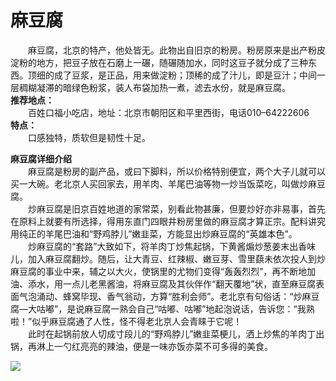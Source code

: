 # 麻豆腐  

&emsp;&emsp;麻豆腐，北京的特产，他处皆无。此物出自旧京的粉房。粉房原来是出产粉皮淀粉的地方，把豆子放在石磨上一碾，随碾随加水，同时这豆子就分成了三种东西。顶细的成了豆浆，是正品，用来做淀粉；顶稀的成了汁儿，即是豆汁；中间一层稠糊凝滞的暗绿色粉浆，装人布袋加热一煮，滤去水份，就是麻豆腐。  
**推荐地点：**  
&emsp;&emsp;百姓口福小吃店，地址：北京市朝阳区和平里西街，电话010–64222606  
**特点：**  
&emsp;&emsp;口感独特，质软但是韧性十足。  

**麻豆腐详细介绍**  
&emsp;&emsp;麻豆腐是粉房的副产品，或曰下脚料，所以价格特别便宜，两个大子儿就可以买一大碗。老北京人买回家去，用羊肉、羊尾巴油等物一炒当饭菜吃，叫做炒麻豆腐。  
&emsp;&emsp;炒麻豆腐是旧京百姓地道的家常菜，别看此物甚廉，但要炒好亦非易事，首先在原料上就要有所选择，得用东直门四眼井粉房里做的麻豆腐才算正宗。配料讲究用纯正的羊尾巴油和“野鸡脖儿”嫩韭菜，方能显出炒麻豆腐的“英雄本色”。  
&emsp;&emsp;炒麻豆腐的“套路”大致如下，将羊肉丁炒焦起锅，下黄酱煽炒葱姜末出香味儿，加入麻豆腐翻炒。随后，让大青豆、红辣椒、嫩豆芽、雪里蕻未依次投人到炒麻豆腐的事业中来，辅之以大火，使锅里的尤物们变得“轰轰烈烈”，再不断地加油、添水，用一点儿老黑酱油，将麻豆腐及其伙伴作“翻天覆地”状，直至麻豆腐表面气泡涌动、蜂窝毕现、香气翁动，方算“胜利会师”。老北京有句俗话：“炒麻豆腐—大咕嘟”，是说麻豆腐一熟会自己“咕嘟、咕嘟”地起泡说话，告诉您：“我熟啦！”似乎麻豆腐通了人性，怪不得老北京人会青睐于它呢！  
&emsp;&emsp;此时在起锅前放人切成寸段儿的“野鸡脖儿”嫩韭菜梗儿，洒上炒焦的羊肉丁出锅，再淋上一勺红亮亮的辣油，便是一味亦饭亦菜不可多得的美食。  

![](https://raw.gitmirror.com/szqq0512/Pic/main/img/202201211933869.png)  
<!-- Last processed: 2025-07-22 03:44:25 -->
